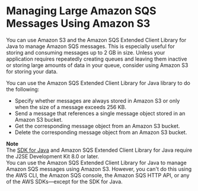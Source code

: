 # Managing Large Amazon SQS Messages Using Amazon S3<a name="sqs-s3-messages"></a>

You can use Amazon S3 and the Amazon SQS Extended Client Library for Java to manage Amazon SQS messages\. This is especially useful for storing and consuming messages up to 2 GB in size\. Unless your application requires repeatedly creating queues and leaving them inactive or storing large amounts of data in your queue, consider using Amazon S3 for storing your data\.

You can use the Amazon SQS Extended Client Library for Java library to do the following:
+ Specify whether messages are always stored in Amazon S3 or only when the size of a message exceeds 256 KB\.
+ Send a message that references a single message object stored in an Amazon S3 bucket\. 
+ Get the corresponding message object from an Amazon S3 bucket\.
+ Delete the corresponding message object from an Amazon S3 bucket\.

**Note**  
The [SDK for Java](https://aws.amazon.com/sdkforjava/) and Amazon SQS Extended Client Library for Java require the J2SE Development Kit 8\.0 or later\.  
You can use the Amazon SQS Extended Client Library for Java to manage Amazon SQS messages using Amazon S3\. However, you can't do this using the AWS CLI, the Amazon SQS console, the Amazon SQS HTTP API, or any of the AWS SDKs—except for the SDK for Java\.